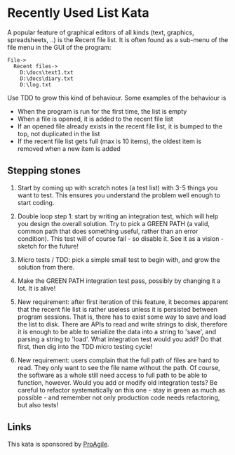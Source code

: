 Recently Used List Kata
=======================

A popular feature of graphical editors of all kinds (text, graphics, spreadsheets, ..)
is the Recent file list. It is often found as a sub-menu of the file menu in the GUI
of the program:

    File->
      Recent files->
        D:\docs\text1.txt
        D:\docs\diary.txt
        D:\log.txt

Use TDD to grow this kind of behaviour. Some examples of the behaviour is
- When the program is run for the first time, the list is empty
- When a file is opened, it is added to the recent file list
- If an opened file already exists in the recent file list, it is bumped to the top, not duplicated in the list
- If the recent file list gets full (max is 10 items), the oldest item is removed when a new item is added


Stepping stones
---------------

1. Start by coming up with scratch notes (a test list) with 3-5 things you want to test. This ensures you understand the problem well enough to start coding.

2. Double loop step 1: start by writing an integration test, which will help you design the overall solution. Try to pick a GREEN PATH (a valid, common path that does something useful, rather than an error condition). This test will of course fail - so disable it. See it as a vision - sketch for the future!

3. Micro tests / TDD: pick a simple small test to begin with, and grow the solution from there.

4. Make the GREEN PATH integration test pass, possibly by changing it a lot. It is alive!

5. New requirement: after first iteration of this feature, it becomes apparent that the recent file list is rather useless unless it is persisted between program sessions. That is, there has to exist some way to save and load the list to disk. There are APIs to read and write strings to disk, therefore it is enough to be able to serialize the data into a string to 'save', and parsing a string to 'load'. What integration test would you add? Do that first, then dig into the TDD micro testing cycle!

6. New requirement: users complain that the full path of files are hard to read. They only want to see the file name without the path. Of course, the software as a whole still need access to full path to be able to function, however. Would you add or modify old integration tests? Be careful to refactor systematically on this one - stay in green as much as possible - and remember not only production code needs refactoring, but also tests!


Links
-----

This kata is sponsored by [ProAgile](https://proagile.se).
